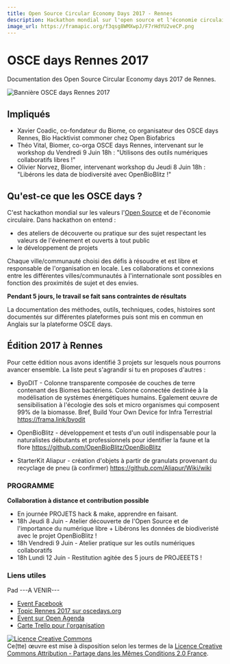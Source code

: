 ```yaml
---
title: Open Source Circular Economy Days 2017 - Rennes
description: Hackathon mondial sur l'open source et l'économie circulaire
image_url: https://framapic.org/f3qsg8WMXwpJ/F7rHdYU2veCP.png
---
```


# OSCE days Rennes 2017

Documentation des Open Source Circular Economy days 2017 de Rennes.

![Bannière OSCE days Rennes 2017](https://framapic.org/f3qsg8WMXwpJ/F7rHdYU2veCP.png)

## Impliqués

* Xavier Coadic, co-fondateur du Biome, co organisateur des OSCE days Rennes, Bio Hacktivist commoner chez Open Biofabrics
* Théo Vital, Biomer, co-orga OSCE days Rennes, intervenant sur le workshop du Vendredi 9 Juin 18h : "Utilisons des outils numériques collaboratifs libres !"
* Olivier Norvez, Biomer, intervenant workshop du Jeudi 8 Juin 18h : "Libérons les data de biodiversité avec OpenBioBlitz !"

## Qu'est-ce que les OSCE days ? 

C'est hackathon mondial sur les valeurs l'[Open Source](https://fr.wikipedia.org/wiki/Open_source) et de l'économie circulaire. Dans hackathon on entend :
* des ateliers de découverte ou pratique sur des sujet respectant les valeurs de l'événement et ouverts à tout public
* le développement de projets 

Chaque ville/communauté choisi des défis à résoudre et est libre et responsable de l'organisation en locale. Les collaborations et connexions entre les différentes villes/communautés à l'internationale sont possibles en fonction des proximités de sujet et des envies.

**Pendant 5 jours, le travail se fait sans contraintes de résultats**

La documentation des méthodes, outils, techniques, codes, histoires sont documentés sur différentes plateformes puis sont mis en commun en Anglais sur la plateforme OSCE days. 

## Édition 2017 à Rennes

Pour cette édition nous avons identifié 3 projets sur lesquels nous pourrons avancer ensemble. La liste peut s'agrandir si tu en proposes d'autres :

* ByoDIT - Colonne transparente composée de couches de terre contenant des Biomes bactériens. Colonne connectée destinée à la modélisation de systèmes énergétiques humains. Egalement œuvre de sensibilisation à l'écologie des sols et micro organismes qui composent 99% de la biomasse.
Bref, Build Your Own Device for Infra Terrestrial https://frama.link/byodit

* OpenBioBlitz - développement et tests d'un outil indispensable pour la naturalistes débutants et professionnels pour identifier la faune et la flore https://github.com/OpenBioBlitz/OpenBioBlitz

* StarterKit Aliapur - création d'objets à partir de granulats provenant du recyclage de pneu (à confirmer) https://github.com/Aliapur/Wiki/wiki

### PROGRAMME
**Collaboration à distance et contribution possible**
* En journée PROJETS hack & make, apprendre en faisant.
* 18h Jeudi 8 Juin - Atelier découverte de l'Open Source et de l'importance du numérique libre + Libérons les données de biodiveristé avec le projet OpenBioBlitz !
* 18h Vendredi 9 Juin - Atelier pratique sur les outils numériques collaboratifs
* 18h Lundi 12 Juin - Restitution agitée des 5 jours de PROJEEETS !

### Liens utiles 
Pad ---A VENIR---
* [Event Facebook](https://www.facebook.com/events/1866037296996422/)
* [Topic Rennes 2017 sur oscedays.org](http://community.oscedays.org/t/rennes-osce-days-june-2017/5861)
* [Event sur Open Agenda](https://openagenda.com/biomehacklab/events/osce-days-rennes-viens-pratiquer-apprendre-et-echanger)
* [Carte Trello pour l'organisation](https://trello.com/c/EpQRKfSF)


<a rel="license" href="http://creativecommons.org/licenses/by-sa/2.0/fr/"><img alt="Licence Creative Commons" style="border-width:0" src="https://i.creativecommons.org/l/by-sa/2.0/fr/88x31.png" /></a><br />Ce(tte) œuvre est mise à disposition selon les termes de la <a rel="license" href="http://creativecommons.org/licenses/by-sa/2.0/fr/">Licence Creative Commons Attribution -  Partage dans les Mêmes Conditions 2.0 France</a>.
